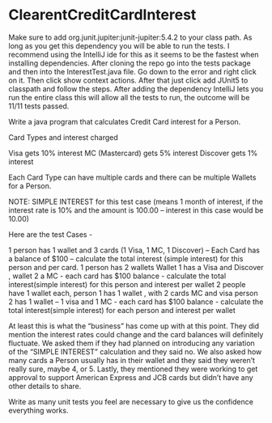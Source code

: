# ClearentCreditCardInterest
Make sure to add org.junit.jupiter:junit-jupiter:5.4.2 to your class path.
As long as you get this dependency you will be able to run the tests.
I recommend using the IntelliJ ide for this as it seems to be the fastest when installing dependencies. After cloning the repo
go into the tests package and then into the InterestTest.java file. Go down to the error and right click on it. Then click show context actions.
After that just click add JUnit5 to classpath and follow the steps. After adding the dependency IntelliJ lets you run the entire
class this will allow all the tests to run, the outcome will be 11/11 tests passed.



Write a java program that calculates Credit Card interest for a Person.  
 
Card Types and interest charged

Visa gets 10% interest
MC (Mastercard) gets 5% interest
Discover gets 1% interest
 
Each Card Type can have multiple cards and there can be multiple Wallets for a Person. 
 
NOTE:  SIMPLE INTEREST for this test case (means 1 month of interest, if the interest rate is 10% and the amount is 100.00 – interest in this case would be 10.00) 

Here are the test Cases - 
 
1 person has 1 wallet and 3 cards (1 Visa, 1 MC, 1 Discover) – Each Card has a balance of $100 – calculate the total interest (simple interest) for this person and per card. 
1 person has 2 wallets  Wallet 1 has a Visa and Discover , wallet 2 a MC -  each card has $100 balance - calculate the total interest(simple interest) for this person and interest per wallet
2 people have 1 wallet each,  person 1 has 1 wallet , with 2 cards MC and visa person 2 has 1 wallet – 1 visa and 1 MC -  each card has $100 balance - calculate the total interest(simple interest) for each person and interest per wallet

At least this is what the “business” has come up with at this point. They did mention the interest rates could change and the card balances will definitely fluctuate. We asked them if they had planned on introducing any variation of the “SIMPLE INTEREST” calculation and they said no. We also asked how many cards a Person usually has in their wallet and they said they weren’t really sure, maybe 4, or 5. Lastly, they mentioned they were working to get approval to support American Express and JCB cards but didn’t have any other details to share.

Write as many unit tests you feel are necessary to give us the confidence everything works. 
